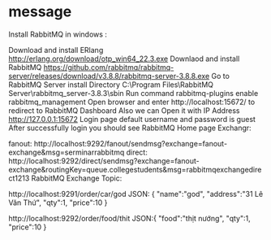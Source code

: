 # message
Install RabbitMQ in windows :

Download and install ERlang http://erlang.org/download/otp_win64_22.3.exe
Downlaod and install RabbitMQ https://github.com/rabbitmq/rabbitmq-server/releases/download/v3.8.8/rabbitmq-server-3.8.8.exe
Go to RabbitMQ Server install Directory C:\Program Files\RabbitMQ Server\rabbitmq_server-3.8.3\sbin
Run command rabbitmq-plugins enable rabbitmq_management
Open browser and enter http://localhost:15672/ to redirect to RabbitMQ Dashboard
Also we can Open it with IP Address http://127.0.0.1:15672
Login page default username and password is guest
After successfully login you should see RabbitMQ Home page
Exchangr:

fanout: http://localhost:9292/fanout/sendmsg?exchange=fanout-exchange&msg=serminarrabbitmq
direct: http://localhost:9292/direct/sendmsg?exchange=fanout-exchange&routingKey=queue.collegestudents&msg=rabbitmqexchangedirect1213
RabbitMQ Exchange Topic:

http://localhost:9291/order/car/god JSON: { "name":"god", "address":"31 Lê Văn Thứ", "qty":1, "price":10 }

http://localhost:9292/order/food/thit JSON:{ "food":"thịt nướng", "qty":1, "price":10 }
